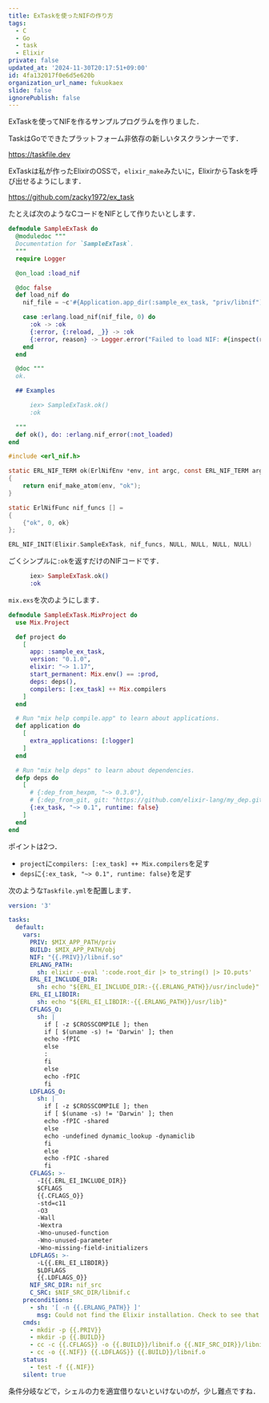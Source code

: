 ```yaml
---
title: ExTaskを使ったNIFの作り方
tags:
  - C
  - Go
  - task
  - Elixir
private: false
updated_at: '2024-11-30T20:17:51+09:00'
id: 4fa132017f0e6d5e620b
organization_url_name: fukuokaex
slide: false
ignorePublish: false
---
```

ExTaskを使ってNIFを作るサンプルプログラムを作りました．

TaskはGoでできたプラットフォーム非依存の新しいタスクランナーです．

https://taskfile.dev

ExTaskは私が作ったElixirのOSSで，`elixir_make`みたいに，ElixirからTaskを呼び出せるようにします．

https://github.com/zacky1972/ex_task

たとえば次のようなCコードをNIFとして作りたいとします．

```elixir:lib/sample_ex_task.ex
defmodule SampleExTask do
  @moduledoc """
  Documentation for `SampleExTask`.
  """
  require Logger

  @on_load :load_nif

  @doc false
  def load_nif do
    nif_file = ~c'#{Application.app_dir(:sample_ex_task, "priv/libnif")}'

    case :erlang.load_nif(nif_file, 0) do
      :ok -> :ok
      {:error, {:reload, _}} -> :ok
      {:error, reason} -> Logger.error("Failed to load NIF: #{inspect(reason)}")
    end
  end

  @doc """
  ok.

  ## Examples

      iex> SampleExTask.ok()
      :ok

  """
  def ok(), do: :erlang.nif_error(:not_loaded)
end
```

```c:nif_src/lib_nif.c
#include <erl_nif.h>

static ERL_NIF_TERM ok(ErlNifEnv *env, int argc, const ERL_NIF_TERM argv[])
{
    return enif_make_atom(env, "ok");
}

static ErlNifFunc nif_funcs [] =
{
    {"ok", 0, ok}
};

ERL_NIF_INIT(Elixir.SampleExTask, nif_funcs, NULL, NULL, NULL, NULL)
```

ごくシンプルに`:ok`を返すだけのNIFコードです．

```elixir
      iex> SampleExTask.ok()
      :ok
```

`mix.exs`を次のようにします．

```elixir:mix.exs
defmodule SampleExTask.MixProject do
  use Mix.Project

  def project do
    [
      app: :sample_ex_task,
      version: "0.1.0",
      elixir: "~> 1.17",
      start_permanent: Mix.env() == :prod,
      deps: deps(),
      compilers: [:ex_task] ++ Mix.compilers
    ]
  end

  # Run "mix help compile.app" to learn about applications.
  def application do
    [
      extra_applications: [:logger]
    ]
  end

  # Run "mix help deps" to learn about dependencies.
  defp deps do
    [
      # {:dep_from_hexpm, "~> 0.3.0"},
      # {:dep_from_git, git: "https://github.com/elixir-lang/my_dep.git", tag: "0.1.0"}
      {:ex_task, "~> 0.1", runtime: false}
    ]
  end
end
```

ポイントは2つ．

* `project`に`compilers: [:ex_task] ++ Mix.compilers`を足す
* `deps`に`{:ex_task, "~> 0.1", runtime: false}`を足す

次のような`Taskfile.yml`を配置します．

```yaml:Taskfile.yaml
version: '3'

tasks:
  default:
    vars:
      PRIV: $MIX_APP_PATH/priv
      BUILD: $MIX_APP_PATH/obj
      NIF: "{{.PRIV}}/libnif.so"
      ERLANG_PATH:
        sh: elixir --eval ':code.root_dir |> to_string() |> IO.puts'
      ERL_EI_INCLUDE_DIR: 
        sh: echo "${ERL_EI_INCLUDE_DIR:-{{.ERLANG_PATH}}/usr/include}"
      ERL_EI_LIBDIR:
        sh: echo "${ERL_EI_LIBDIR:-{{.ERLANG_PATH}}/usr/lib}"
      CFLAGS_O:
        sh: |
          if [ -z $CROSSCOMPILE ]; then
          if [ $(uname -s) != 'Darwin' ]; then
          echo -fPIC
          else
          :
          fi
          else
          echo -fPIC
          fi
      LDFLAGS_O:
        sh: |
          if [ -z $CROSSCOMPILE ]; then
          if [ $(uname -s) != 'Darwin' ]; then
          echo -fPIC -shared
          else
          echo -undefined dynamic_lookup -dynamiclib
          fi
          else
          echo -fPIC -shared
          fi
      CFLAGS: >-
        -I{{.ERL_EI_INCLUDE_DIR}}
        $CFLAGS
        {{.CFLAGS_O}}
        -std=c11
        -O3
        -Wall
        -Wextra
        -Wno-unused-function
        -Wno-unused-parameter
        -Wno-missing-field-initializers
      LDFLAGS: >-
        -L{{.ERL_EI_LIBDIR}}
        $LDFLAGS
        {{.LDFLAGS_O}}
      NIF_SRC_DIR: nif_src
      C_SRC: $NIF_SRC_DIR/libnif.c
    preconditions:
      - sh: '[ -n {{.ERLANG_PATH}} ]'
        msg: Could not find the Elixir installation. Check to see that 'elixir'.
    cmds:
      - mkdir -p {{.PRIV}}
      - mkdir -p {{.BUILD}}
      - cc -c {{.CFLAGS}} -o {{.BUILD}}/libnif.o {{.NIF_SRC_DIR}}/libnif.c
      - cc -o {{.NIF}} {{.LDFLAGS}} {{.BUILD}}/libnif.o
    status:
      - test -f {{.NIF}}
    silent: true
```

条件分岐などで，シェルの力を適宜借りないといけないのが，少し難点ですね．

